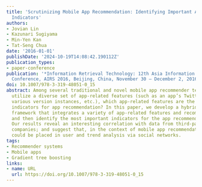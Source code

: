 ```yaml
---
title: 'Scrutinizing Mobile App Recommendation: Identifying Important App-Related
  Indicators'
authors:
- Jovian Lin
- Kazunari Sugiyama
- Min-Yen Kan
- Tat-Seng Chua
date: '2016-01-01'
publishDate: '2024-10-19T14:08:42.190112Z'
publication_types:
- paper-conference
publication: '*Information Retrieval Technology: 12th Asia Information Retrieval Societies
  Conference, AIRS 2016, Beijing, China, November 30 – December 2, 2016, Proceedings*'
doi: 10.1007/978-3-319-48051-0_15
abstract: Among several traditional and novel mobile app recommender techniques that
  utilize a diverse set of app-related features (such as an app’s Twitter followers,
  various version instances, etc.), which app-related features are the most important
  indicators for app recommendation? In this paper, we develop a hybrid app recommender
  framework that integrates a variety of app-related features and recommendation techniques,
  and then identify the most important indicators for the app recommendation task.
  Our results reveal an interesting correlation with data from third-party app analytics
  companies; and suggest that, in the context of mobile app recommendation, more focus
  could be placed in user and trend analysis via social networks.
tags:
- Recommender systems
- Mobile apps
- Gradient tree boosting
links:
- name: URL
  url: https://doi.org/10.1007/978-3-319-48051-0_15
---
```

